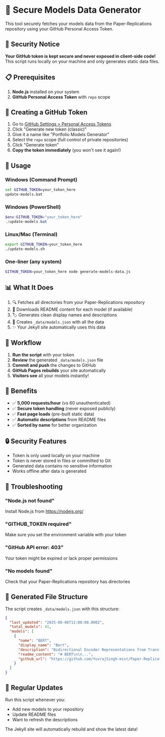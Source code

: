 # 🔐 Secure Models Data Generator

This tool securely fetches your models data from the Paper-Replications repository using your GitHub Personal Access Token.

## 🚨 Security Notice

**Your GitHub token is kept secure and never exposed in client-side code!** This script runs locally on your machine and only generates static data files.

## 📋 Prerequisites

1. **Node.js** installed on your system
2. **GitHub Personal Access Token** with `repo` scope

## 🎫 Creating a GitHub Token

1. Go to [GitHub Settings > Personal Access Tokens](https://github.com/settings/tokens)
2. Click "Generate new token (classic)"
3. Give it a name like "Portfolio Models Generator"
4. Select the `repo` scope (full control of private repositories)
5. Click "Generate token"
6. **Copy the token immediately** (you won't see it again!)

## 🚀 Usage

### Windows (Command Prompt)
```cmd
set GITHUB_TOKEN=your_token_here
update-models.bat
```

### Windows (PowerShell)
```powershell
$env:GITHUB_TOKEN="your_token_here"
./update-models.bat
```

### Linux/Mac (Terminal)
```bash
export GITHUB_TOKEN=your_token_here
./update-models.sh
```

### One-liner (any system)
```bash
GITHUB_TOKEN=your_token_here node generate-models-data.js
```

## 📊 What It Does

1. 🔍 Fetches all directories from your Paper-Replications repository
2. 📄 Downloads README content for each model (if available)
3. 🏷️ Generates clean display names and descriptions
4. 💾 Creates `_data/models.json` with all the data
5. ✨ Your Jekyll site automatically uses this data

## 🔄 Workflow

1. **Run the script** with your token
2. **Review** the generated `_data/models.json` file
3. **Commit and push** the changes to GitHub
4. **GitHub Pages rebuilds** your site automatically
5. **Visitors see** all your models instantly!

## 🎯 Benefits

- ✅ **5,000 requests/hour** (vs 60 unauthenticated)
- ✅ **Secure token handling** (never exposed publicly)
- ✅ **Fast page loads** (pre-built static data)
- ✅ **Automatic descriptions** from README files
- ✅ **Sorted by name** for better organization

## 🔒 Security Features

- Token is only used locally on your machine
- Token is never stored in files or committed to Git
- Generated data contains no sensitive information
- Works offline after data is generated

## 🐛 Troubleshooting

### "Node.js not found"
Install Node.js from https://nodejs.org/

### "GITHUB_TOKEN required"
Make sure you set the environment variable with your token

### "GitHub API error: 403"
Your token might be expired or lack proper permissions

### "No models found"
Check that your Paper-Replications repository has directories

## 📁 Generated File Structure

The script creates `_data/models.json` with this structure:
```json
{
  "last_updated": "2025-08-06T12:00:00.000Z",
  "total_models": 41,
  "models": [
    {
      "name": "BERT",
      "display_name": "Bert",
      "description": "Bidirectional Encoder Representations from Transformers implementation",
      "readme_content": "# BERT\n\n...",
      "github_url": "https://github.com/YuvrajSingh-mist/Paper-Replications/tree/master/BERT"
    }
  ]
}
```

## 🔄 Regular Updates

Run this script whenever you:
- Add new models to your repository
- Update README files
- Want to refresh the descriptions

The Jekyll site will automatically rebuild and show the latest data!
